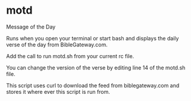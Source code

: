 motd
====

Message of the Day

Runs when you open your terminal or start bash and displays the daily verse of
the day from BibleGateway.com.

Add the call to run motd.sh from your current rc file.

You can change the version of the verse by editing line 14 of the motd.sh
file.

This script uses curl to download the feed from biblegateway.com and stores it
where ever this script is run from.
